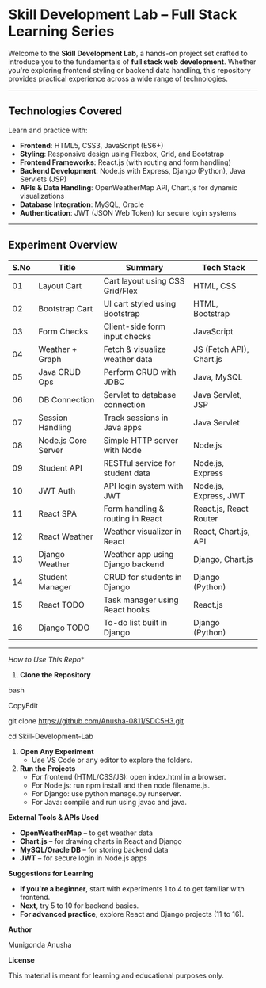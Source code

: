 #  Skill Development Lab – Full Stack Learning Series

Welcome to the **Skill Development Lab**, a hands-on project set crafted to introduce you to the fundamentals of **full stack web development**. Whether you're exploring frontend styling or backend data handling, this repository provides practical experience across a wide range of technologies.



---

##  Technologies Covered

Learn and practice with:

- **Frontend**: HTML5, CSS3, JavaScript (ES6+)
- **Styling**: Responsive design using Flexbox, Grid, and Bootstrap
- **Frontend Frameworks**: React.js (with routing and form handling)
- **Backend Development**: Node.js with Express, Django (Python), Java Servlets (JSP)
- **APIs & Data Handling**: OpenWeatherMap API, Chart.js for dynamic visualizations
- **Database Integration**: MySQL, Oracle
- **Authentication**: JWT (JSON Web Token) for secure login systems

---

##  Experiment Overview

| S.No | Title | Summary | Tech Stack |
|------|-------|---------|------------|
| 01 | Layout Cart | Cart layout using CSS Grid/Flex | HTML, CSS |
| 02 | Bootstrap Cart | UI cart styled using Bootstrap | HTML, Bootstrap |
| 03 | Form Checks | Client-side form input checks | JavaScript |
| 04 | Weather + Graph | Fetch & visualize weather data | JS (Fetch API), Chart.js |
| 05 | Java CRUD Ops | Perform CRUD with JDBC | Java, MySQL |
| 06 | DB Connection | Servlet to database connection | Java Servlet, JSP |
| 07 | Session Handling | Track sessions in Java apps | Java Servlet |
| 08 | Node.js Core Server | Simple HTTP server with Node | Node.js |
| 09 | Student API | RESTful service for student data | Node.js, Express |
| 10 | JWT Auth | API login system with JWT | Node.js, Express, JWT |
| 11 | React SPA | Form handling & routing in React | React.js, React Router |
| 12 | React Weather | Weather visualizer in React | React, Chart.js, API |
| 13 | Django Weather | Weather app using Django backend | Django, Chart.js |
| 14 | Student Manager | CRUD for students in Django | Django (Python) |
| 15 | React TODO | Task manager using React hooks | React.js |
| 16 | Django TODO | To-do list built in Django | Django (Python) |

---

*How to Use This Repo**

1. **Clone the Repository**

bash

CopyEdit

git clone <https://github.com/Anusha-0811/SDC5H3.git>

cd Skill-Development-Lab

1. **Open Any Experiment**
    - Use VS Code or any editor to explore the folders.
2. **Run the Projects**
    - For frontend (HTML/CSS/JS): open index.html in a browser.
    - For Node.js: run npm install and then node filename.js.
    - For Django: use python manage.py runserver.
    - For Java: compile and run using javac and java.

**External Tools & APIs Used**

- **OpenWeatherMap** – to get weather data
- **Chart.js** – for drawing charts in React and Django
- **MySQL/Oracle DB** – for storing backend data
- **JWT** – for secure login in Node.js apps

**Suggestions for Learning**

- **If you're a beginner**, start with experiments 1 to 4 to get familiar with frontend.
- **Next**, try 5 to 10 for backend basics.
- **For advanced practice**, explore React and Django projects (11 to 16).

**Author**

Munigonda Anusha

**License**

This material is meant for learning and educational purposes only.

